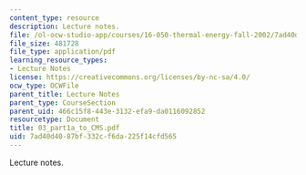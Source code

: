 ```yaml
---
content_type: resource
description: Lecture notes.
file: /ol-ocw-studio-app/courses/16-050-thermal-energy-fall-2002/7ad40d4087bf332cf6da225f14cfd565_03_part1a_to_CMS.pdf
file_size: 481728
file_type: application/pdf
learning_resource_types:
- Lecture Notes
license: https://creativecommons.org/licenses/by-nc-sa/4.0/
ocw_type: OCWFile
parent_title: Lecture Notes
parent_type: CourseSection
parent_uid: 466c15f8-443e-3132-efa9-da0116092852
resourcetype: Document
title: 03_part1a_to_CMS.pdf
uid: 7ad40d40-87bf-332c-f6da-225f14cfd565
---
```

Lecture notes.